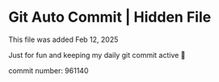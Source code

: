 # Git Auto Commit | Hidden File

This file was added Feb 12, 2025

Just for fun and keeping my daily git commit active 🤪

commit number: 961140
